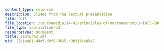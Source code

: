 ```yaml
---
content_type: resource
description: Slides from the lecture presentation.
file: null
file_location: /coursemedia/14-02-principles-of-macroeconomics-fall-2004/27c1ea81d48fd0f93b65c8bf163485a7_lecture3.pdf
file_type: application/pdf
resourcetype: Document
title: lecture3.pdf
uid: 27c1ea81-d48f-d0f9-3b65-c8bf163485a7
---
```

